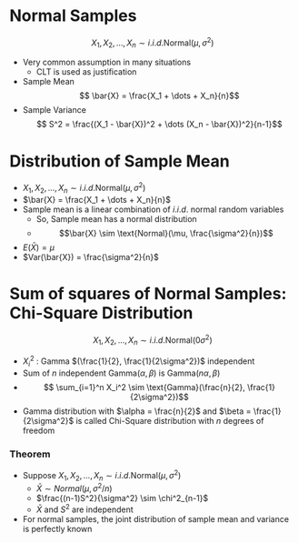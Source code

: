 # Normal Samples
$$ X_1, X_2, ..., X_n \sim i.i.d. \text{Normal}(\mu, \sigma^2)$$
- Very common assumption in many situations
  - CLT is used as justification
- Sample Mean
 $$ \bar{X} = \frac{X_1 + \dots + X_n}{n}$$
- Sample Variance
$$ S^2 = \frac{(X_1 - \bar{X})^2 + \dots (X_n - \bar{X})^2}{n-1}$$

# Distribution of Sample Mean
- $X_1, X_2, ..., X_n \sim i.i.d. \text{Normal}(\mu, \sigma^2)$
- $\bar{X} = \frac{X_1 + \dots + X_n}{n}$
- Sample mean is a linear combination of $i.i.d.$ normal random variables
  - So, Sample mean has a normal distribution
  - $$\bar{X} \sim \text{Normal}(\mu, \frac{\sigma^2}{n})$$
- $E(\bar{X}) = \mu$
- $Var(\bar{X}) = \frac{\sigma^2}{n}$

# Sum of squares of Normal Samples: Chi-Square Distribution
$$ X_1, X_2, ..., X_n \sim i.i.d. \text{Normal}(0 \sigma^2)$$
- $X_i^2$ : Gamma $(\frac{1}{2}, \frac{1}{2\sigma^2})$ independent
- Sum of $n$ independent Gamma$(\alpha, \beta)$ is Gamma$(n\alpha, \beta)$
- $$ \sum_{i=1}^n X_i^2 \sim \text{Gamma}(\frac{n}{2}, \frac{1}{2\sigma^2})$$
- Gamma distribution with $\alpha = \frac{n}{2}$ and $\beta = \frac{1}{2\sigma^2}$ is called Chi-Square distribution with $n$ degrees of freedom
### Theorem
- Suppose $X_1, X_2, ..., X_n \sim i.i.d. \text{Normal}(\mu, \sigma^2)$
  - $\bar{X} \sim Normal(\mu, \sigma^2/n)$
  - $\frac{(n-1)S^2}{\sigma^2} \sim \chi^2_{n-1}$
  - $\bar{X}$ and $S^2$ are independent
- For normal samples, the joint distribution of sample mean and variance is perfectly known
